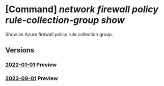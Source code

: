 # [Command] _network firewall policy rule-collection-group show_

Show an Azure firewall policy rule collection group.

## Versions

### [2022-01-01](/Resources/mgmt-plane/L3N1YnNjcmlwdGlvbnMve30vcmVzb3VyY2Vncm91cHMve30vcHJvdmlkZXJzL21pY3Jvc29mdC5uZXR3b3JrL2ZpcmV3YWxscG9saWNpZXMve30vcnVsZWNvbGxlY3Rpb25ncm91cHMve30=/2022-01-01.xml) **Preview**

<!-- mgmt-plane /subscriptions/{}/resourcegroups/{}/providers/microsoft.network/firewallpolicies/{}/rulecollectiongroups/{} 2022-01-01 -->

### [2023-09-01](/Resources/mgmt-plane/L3N1YnNjcmlwdGlvbnMve30vcmVzb3VyY2Vncm91cHMve30vcHJvdmlkZXJzL21pY3Jvc29mdC5uZXR3b3JrL2ZpcmV3YWxscG9saWNpZXMve30vcnVsZWNvbGxlY3Rpb25ncm91cHMve30=/2023-09-01.xml) **Preview**

<!-- mgmt-plane /subscriptions/{}/resourcegroups/{}/providers/microsoft.network/firewallpolicies/{}/rulecollectiongroups/{} 2023-09-01 -->
